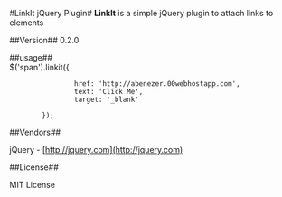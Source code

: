 #LinkIt jQuery Plugin#
**LinkIt** is a simple jQuery plugin to attach links to elements

##Version##
0.2.0


##usage##		
            $('span').linkit({

                    href: 'http://abenezer.00webhostapp.com',
                    text: 'Click Me',
                    target: '_blank'

            });


##Vendors##

jQuery - [http://jquery.com](http://jquery.com)

##License##

MIT License
